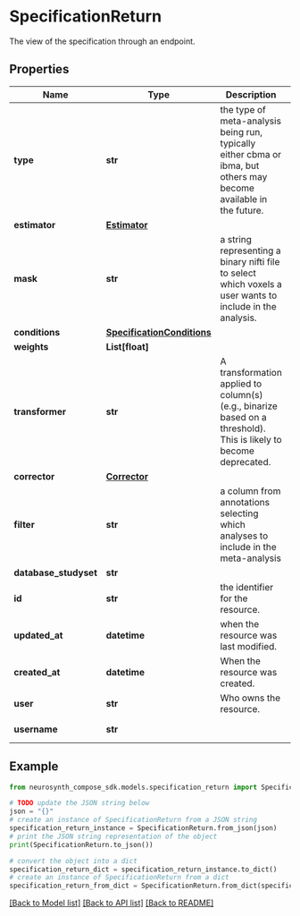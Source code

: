 # SpecificationReturn

The view of the specification through an endpoint.

## Properties

Name | Type | Description | Notes
------------ | ------------- | ------------- | -------------
**type** | **str** | the type of meta-analysis being run, typically either cbma or ibma, but others may become available in the future. | [optional] 
**estimator** | [**Estimator**](Estimator.md) |  | [optional] 
**mask** | **str** | a string representing a binary nifti file to select which voxels a user wants to include in the analysis. | [optional] 
**conditions** | [**SpecificationConditions**](SpecificationConditions.md) |  | [optional] 
**weights** | **List[float]** |  | [optional] 
**transformer** | **str** | A transformation applied to column(s) (e.g., binarize based on a threshold). This is likely to become deprecated. | [optional] 
**corrector** | [**Corrector**](Corrector.md) |  | [optional] 
**filter** | **str** | a column from annotations selecting which analyses to include in the meta-analysis | [optional] 
**database_studyset** | **str** |  | [optional] 
**id** | **str** | the identifier for the resource. | [optional] 
**updated_at** | **datetime** | when the resource was last modified. | [optional] [readonly] 
**created_at** | **datetime** | When the resource was created. | [optional] [readonly] 
**user** | **str** | Who owns the resource. | [optional] 
**username** | **str** |  | [optional] [readonly] 

## Example

```python
from neurosynth_compose_sdk.models.specification_return import SpecificationReturn

# TODO update the JSON string below
json = "{}"
# create an instance of SpecificationReturn from a JSON string
specification_return_instance = SpecificationReturn.from_json(json)
# print the JSON string representation of the object
print(SpecificationReturn.to_json())

# convert the object into a dict
specification_return_dict = specification_return_instance.to_dict()
# create an instance of SpecificationReturn from a dict
specification_return_from_dict = SpecificationReturn.from_dict(specification_return_dict)
```
[[Back to Model list]](../README.md#documentation-for-models) [[Back to API list]](../README.md#documentation-for-api-endpoints) [[Back to README]](../README.md)


